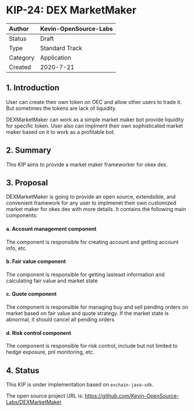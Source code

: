 # KIP-24: DEX MarketMaker

| Author   | Kevin-OpenSource-Labs |
| :------- | ------------------------ |
| Status   | Draft                    |
| Type     | Standard Track           |
| Category | Application              |
| Created  | 2020-7-21                |

## 1. Introduction

User can create their own token on OEC and allow other users to trade it. But sometimes the tokens are lack of liquidity.

DEXMarketMaker can work as a simple market maker bot provide liquidity for specific token. User also can implment their own sophisticated market maker based on it to work as a profitable bot.

## 2. Summary

This KIP aims to provide a market maker frameworker for okex dex.

## 3. Proposal

DEXMarketMaker is going to provide an open source, extendsible, and convenient framework for any user to implmenet their own customized market maker for okex dex with more details. It contains the following main components:

#### a. Account management component

The component is responsible for creating account and getting account info, etc.

#### b. Fair value component

The component is responsible for getting lasteast information and calculating fair value and market state

#### c. Quote component

The component is responsible for managing buy and sell pending orders on market based on fair value and quote strategy. If the market state is abnormal, it should cancel all pending orders

#### d. Risk control component

The component is responsible for risk control, include but not limited to hedge exposure, pnl monitoring, etc.

## 4. Status

This KIP is under implementation based on `exchain-java-sdk`.

The open source project URL is: https://github.com/Kevin-OpenSource-Labs/DEXMarketMaker

